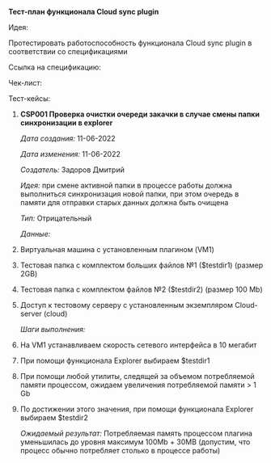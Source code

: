 <!-----

Yay, no errors, warnings, or alerts!

Conversion time: 0.321 seconds.


Using this Markdown file:

1. Paste this output into your source file.
2. See the notes and action items below regarding this conversion run.
3. Check the rendered output (headings, lists, code blocks, tables) for proper
   formatting and use a linkchecker before you publish this page.

Conversion notes:

* Docs to Markdown version 1.0β33
* Tue Jul 05 2022 21:10:46 GMT-0700 (PDT)
* Source doc: Тест план Cloud sync plugin
----->


**Тест-план функционала Cloud sync plugin**

Идея:

Протестировать работоспособность функционала Cloud sync plugin в соответствии со спецификациями 

Ссылка на спецификацию:  

 

Чек-лист: 

Тест-кейсы: 



1. **CSP001 Проверка очистки очереди закачки в случае смены папки синхронизации в explorer**

    _Дата создания:_ 11-06-2022


    _Дата изменения:_ 11-06-2022


    _Создатель:_ Задоров Дмитрий


    _Идея:_ при смене активной папки в процессе работы должна выполниться синхронизация новой папки, при этом очередь в памяти для 
отправки старых данных должна быть очищена 


    _Тип:_ Отрицательный


    _Данные:_

1. Виртуальная машина с установленным плагином (VM1)
2. Тестовая папка с комплектом больших файлов №1 ($testdir1) (размер 2GB)
3. Тестовая папка с комплектом файлов №2 ($testdir2) (размер 100 Mb)
4. Доступ к тестовому серверу с установленным экземпляром Cloud-server (cloud)

	_Шаги выполнения:_



1. На VM1 устанавливаем скорость сетевого интерфейса в 10 мегабит
2. При помощи функционала Explorer выбираем  $testdir1
3. При помощи любой утилиты, следящей за объемом потребляемой памяти процессом, ожидаем увеличения потребляемой памяти > 1 Gb
4. По достижении этого значения, при помощи функционала Explorer выбираем  $testdir2

	_Ожидаемый результат:_ Потребляемая память процессом плагина уменьшилась до уровня максимум 100Mb + 30MB (допустим, что 
процесс обычно потребляет столько в процессе работы)  

